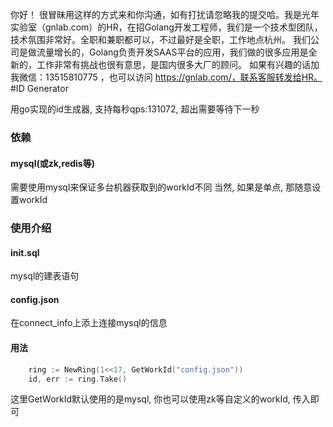 你好！
很冒昧用这样的方式来和你沟通，如有打扰请忽略我的提交哈。我是光年实验室（gnlab.com）的HR，在招Golang开发工程师，我们是一个技术型团队，技术氛围非常好。全职和兼职都可以，不过最好是全职，工作地点杭州。
我们公司是做流量增长的，Golang负责开发SAAS平台的应用，我们做的很多应用是全新的，工作非常有挑战也很有意思，是国内很多大厂的顾问。
如果有兴趣的话加我微信：13515810775  ，也可以访问 https://gnlab.com/，联系客服转发给HR。
#ID Generator

用go实现的id生成器, 支持每秒qps:131072, 超出需要等待下一秒


### 依赖
#### mysql(或zk,redis等)
需要使用mysql来保证多台机器获取到的workId不同
当然, 如果是单点, 那随意设置workId

### 使用介绍

#### init.sql
mysql的建表语句

#### config.json
在connect_info上添上连接mysql的信息

#### 用法
```go
    ring := NewRing(1<<17, GetWorkId("config.json"))
    id, err := ring.Take()
```
这里GetWorkId默认使用的是mysql, 你也可以使用zk等自定义的workId, 传入即可

